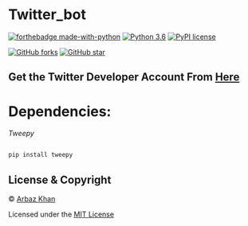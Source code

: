 # Twitter_bot

[![forthebadge made-with-python](http://ForTheBadge.com/images/badges/made-with-python.svg)](https://www.python.org/)                  [![Python 3.6](https://img.shields.io/badge/python-3.6-blue.svg)](https://www.python.org/downloads/release/python-360/)          [![PyPI license](https://img.shields.io/pypi/l/ansicolortags.svg)](https://pypi.python.org/pypi/ansicolortags/)

 [![GitHub forks](https://img.shields.io/github/forks/arbazkhan4712/Twitter_bot?style=social)](https://GitHub.com/Naereen/StrapDown.js/network/)                 [![GitHub star](https://img.shields.io/github/stars/arbazkhan4712/Twitter_bot?style=social)](https://GitHub.com/Naereen/StrapDown.js/network/)




## Get the Twitter Developer Account From [Here](https://developer.twitter.com/)


# Dependencies:

*Tweepy*
```python

pip install tweepy
```

## License & Copyright
© [Arbaz Khan](https://arbazkhan4712.github.io/Contact.html)

Licensed under the [MIT License](License)

